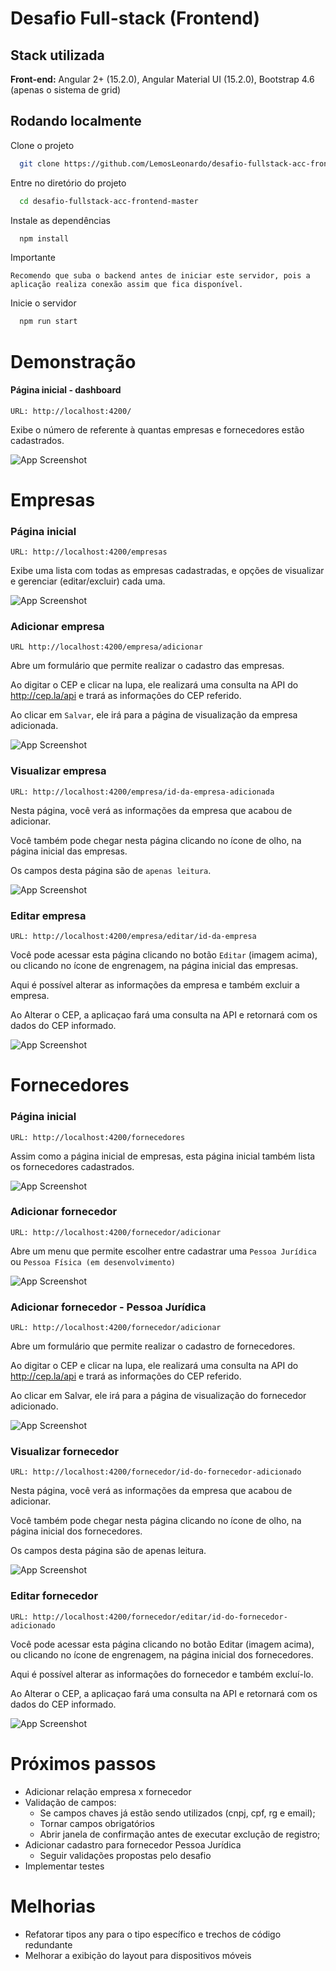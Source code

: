 
# Desafio Full-stack (Frontend)



## Stack utilizada

**Front-end:** Angular 2+ (15.2.0), Angular Material UI (15.2.0), Bootstrap 4.6 (apenas o sistema de grid)


## Rodando localmente

Clone o projeto

```bash
  git clone https://github.com/LemosLeonardo/desafio-fullstack-acc-frontend
```

Entre no diretório do projeto

```bash
  cd desafio-fullstack-acc-frontend-master
```

Instale as dependências

```bash
  npm install
```

Importante
```
Recomendo que suba o backend antes de iniciar este servidor, pois a aplicação realiza conexão assim que fica disponível.
```

Inicie o servidor

```bash
  npm run start
```


# Demonstração

#### Página inicial - dashboard
```
URL: http://localhost:4200/
```

Exibe o número de referente à quantas empresas e fornecedores estão cadastrados.

![App Screenshot](https://github.com/LemosLeonardo/desafio-fullstack-acc-frontend/blob/master/src/images/dashboard.png?raw=true)

# Empresas
### Página inicial
```
URL: http://localhost:4200/empresas
```
Exibe uma lista com todas as empresas cadastradas, e opções de visualizar e gerenciar (editar/excluir) cada uma.

![App Screenshot](https://github.com/LemosLeonardo/desafio-fullstack-acc-frontend/blob/master/src/images/empresas-lista.png?raw=true)

### Adicionar empresa
```
URL http://localhost:4200/empresa/adicionar
```
Abre um formulário que permite realizar o cadastro das empresas.

Ao digitar o CEP e clicar na lupa, ele realizará uma consulta na API do http://cep.la/api e trará as informações do CEP referido.

Ao clicar em ``Salvar``, ele irá para a página de visualização da empresa adicionada.

![App Screenshot](https://github.com/LemosLeonardo/desafio-fullstack-acc-frontend/blob/master/src/images/empresa-adicionar.png?raw=true)

### Visualizar empresa
```
URL: http://localhost:4200/empresa/id-da-empresa-adicionada
```
Nesta página, você verá as informações da empresa que acabou de adicionar.

Você também pode chegar nesta página clicando no ícone de olho, na página inicial das empresas.  

Os campos desta página são de ``apenas leitura``.

![App Screenshot](https://github.com/LemosLeonardo/desafio-fullstack-acc-frontend/blob/master/src/images/empresas-visualizar.png?raw=true)

### Editar empresa
```
URL: http://localhost:4200/empresa/editar/id-da-empresa
```

Você pode acessar esta página clicando no botão ``Editar`` (imagem acima), ou clicando no ícone de engrenagem, na página inicial das empresas.

Aqui é possível alterar as informações da empresa e também excluir a empresa.

Ao Alterar o CEP, a aplicaçao fará uma consulta na API e retornará com os dados do CEP informado.

![App Screenshot](https://github.com/LemosLeonardo/desafio-fullstack-acc-frontend/blob/master/src/images/empresas-editar-deletar.png?raw=true)


# Fornecedores
### Página inicial
```
URL: http://localhost:4200/fornecedores
```
Assim como a página inicial de empresas, esta página inicial também lista os fornecedores cadastrados.

![App Screenshot](https://github.com/LemosLeonardo/desafio-fullstack-acc-frontend/blob/master/src/images/fornecedores-lista.png?raw=true)

### Adicionar fornecedor
```
URL: http://localhost:4200/fornecedor/adicionar
```
Abre um menu que permite escolher entre cadastrar uma ``Pessoa Jurídica`` ou ``Pessoa Física (em desenvolvimento)``

![App Screenshot](https://github.com/LemosLeonardo/desafio-fullstack-acc-frontend/blob/master/src/images/fornecedores-adicionar.png?raw=true)



### Adicionar fornecedor - Pessoa Jurídica
```
URL: http://localhost:4200/fornecedor/adicionar
```
Abre um formulário que permite realizar o cadastro de fornecedores.

Ao digitar o CEP e clicar na lupa, ele realizará uma consulta na API do http://cep.la/api e trará as informações do CEP referido.

Ao clicar em Salvar, ele irá para a página de visualização do fornecedor adicionado.

![App Screenshot](https://github.com/LemosLeonardo/desafio-fullstack-acc-frontend/blob/master/src/images/fornecedores-lista.png?raw=true)

### Visualizar fornecedor
```
URL: http://localhost:4200/fornecedor/id-do-fornecedor-adicionado
```
Nesta página, você verá as informações da empresa que acabou de adicionar.

Você também pode chegar nesta página clicando no ícone de olho, na página inicial dos fornecedores.

Os campos desta página são de apenas leitura.

![App Screenshot](https://github.com/LemosLeonardo/desafio-fullstack-acc-frontend/blob/master/src/images/fornecedores-visualizar-pj.png?raw=true)

### Editar fornecedor
```
URL: http://localhost:4200/fornecedor/editar/id-do-fornecedor-adicionado
```
Você pode acessar esta página clicando no botão Editar (imagem acima), ou clicando no ícone de engrenagem, na página inicial dos fornecedores.

Aqui é possível alterar as informações do fornecedor e também excluí-lo.

Ao Alterar o CEP, a aplicaçao fará uma consulta na API e retornará com os dados do CEP informado.

![App Screenshot](https://github.com/LemosLeonardo/desafio-fullstack-acc-frontend/blob/master/src/images/fornecedores-editar-deletar-pj.png?raw=true)


# Próximos passos

- Adicionar relação empresa x fornecedor
- Validação de campos:
    - Se campos chaves já estão sendo utilizados (cnpj, cpf, rg e email);
    - Tornar campos obrigatórios
    - Abrir janela de confirmação antes de executar exclução de registro;
- Adicionar cadastro para fornecedor Pessoa Jurídica
    - Seguir validações propostas pelo desafio
- Implementar testes

# Melhorias
- Refatorar tipos any para o tipo específico e trechos de código redundante
- Melhorar a exibição do layout para dispositivos móveis
